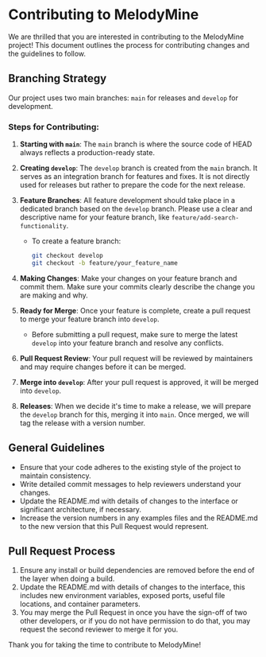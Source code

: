 # Contributing to MelodyMine

We are thrilled that you are interested in contributing to the MelodyMine project! This document outlines the process for contributing changes and the guidelines to follow.

## Branching Strategy

Our project uses two main branches: `main` for releases and `develop` for development.

### Steps for Contributing:

1. **Starting with `main`**: The `main` branch is where the source code of HEAD always reflects a production-ready state.

2. **Creating `develop`**: The `develop` branch is created from the `main` branch. It serves as an integration branch for features and fixes. It is not directly used for releases but rather to prepare the code for the next release.

3. **Feature Branches**: All feature development should take place in a dedicated branch based on the `develop` branch. Please use a clear and descriptive name for your feature branch, like `feature/add-search-functionality`.

    - To create a feature branch:
      ```bash
      git checkout develop
      git checkout -b feature/your_feature_name
      ```

4. **Making Changes**: Make your changes on your feature branch and commit them. Make sure your commits clearly describe the change you are making and why.

5. **Ready for Merge**: Once your feature is complete, create a pull request to merge your feature branch into `develop`.

    - Before submitting a pull request, make sure to merge the latest `develop` into your feature branch and resolve any conflicts.

6. **Pull Request Review**: Your pull request will be reviewed by maintainers and may require changes before it can be merged.

7. **Merge into `develop`**: After your pull request is approved, it will be merged into `develop`.

8. **Releases**: When we decide it's time to make a release, we will prepare the `develop` branch for this, merging it into `main`. Once merged, we will tag the release with a version number.

## General Guidelines

- Ensure that your code adheres to the existing style of the project to maintain consistency.
- Write detailed commit messages to help reviewers understand your changes.
- Update the README.md with details of changes to the interface or significant architecture, if necessary.
- Increase the version numbers in any examples files and the README.md to the new version that this Pull Request would represent.

## Pull Request Process

1. Ensure any install or build dependencies are removed before the end of the layer when doing a build.
2. Update the README.md with details of changes to the interface, this includes new environment variables, exposed ports, useful file locations, and container parameters.
3. You may merge the Pull Request in once you have the sign-off of two other developers, or if you do not have permission to do that, you may request the second reviewer to merge it for you.

Thank you for taking the time to contribute to MelodyMine!
